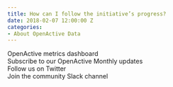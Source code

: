 ```yaml
---
title: How can I follow the initiative’s progress?
date: 2018-02-07 12:00:00 Z
categories:
- About OpenActive Data
---
```


OpenActive metrics dashboard\
Subscribe to our OpenActive Monthly updates\
Follow us on Twitter\
Join the community Slack channel